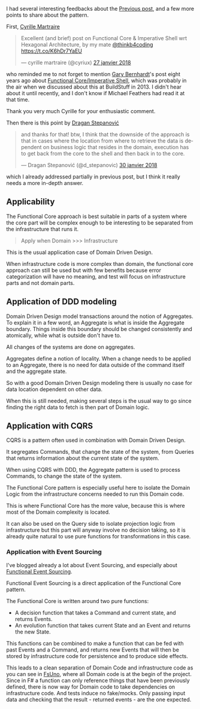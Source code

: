I had several interesting feedbacks about the [Previous post](/post/2018/01/25/functional-core), and a few more
points to share about the pattern.

First, [Cyrille Martraire](https://twitter.com/cyriux)

<blockquote class="twitter-tweet" data-lang="en"><p lang="en" dir="ltr">Excellent (and brief) post on Functional Core &amp; Imperative Shell wrt Hexagonal Architecture, by my mate <a href="https://twitter.com/thinkb4coding?ref_src=twsrc%5Etfw">@thinkb4coding</a> <a href="https://t.co/K6hDr7YaEU">https://t.co/K6hDr7YaEU</a></p>&mdash; cyrille martraire (&commat;cyriux) <a href="https://twitter.com/cyriux/status/957223150172991490?ref_src=twsrc%5Etfw">27 janvier 2018</a></blockquote>

who reminded me to not forget to mention [Gary Bernhardt‏](https://twitter.com/garybernhardt)'s post eight years ago about [Functional Core/Imperative Shell](https://www.destroyallsoftware.com/screencasts/catalog/functional-core-imperative-shell), which was probably in the air when we discussed about this at BuildStuff in 2013. I didn't hear about it until recently, and I don't know if Michael Feathers had read it at that time. 

Thank you very much Cyrille for your enthusiastic comment.

Then there is this point by [Dragan Stepanović](https://twitter.com/d_stepanovic)

<blockquote class="twitter-tweet" data-lang="fr"><p lang="en" dir="ltr">and thanks for that! btw, I think that the downside of the approach is that in cases where the location from where to retrieve the data is dependent on business logic that resides in the domain, execution has to get back from the core to the shell and then back in to the core. </p>&mdash; Dragan Stepanović (&commat;d_stepanovic) <a href="https://twitter.com/d_stepanovic/status/958461117629632512?ref_src=twsrc%5Etfw">30 janvier 2018</a></blockquote>

which I already addressed partially in previous post, but I think it really needs a more in-depth answer.

## Applicability

The Functional Core approach is best suitable in parts of a system where the core part will be complex enough
to be interesting to be separated from the infrastructure that runs it.

> Apply when Domain >>> Infrastructure

This is the usual application case of Domain Driven Design.

When infrastructure code is more complex than domain, the functional core approach can still be used but with few
benefits because error categorization will have no meaning, and test will focus on infrastructure parts and not domain parts.

## Application of DDD modeling

Domain Driven Design model transactions around the notion of Aggregates. To explain it in a few word, an Aggregate is what is inside the Aggregate boundary. Things inside this boundary should be changed consistently and atomically, while what is outside don't have to.

All changes of the systems are done on aggregates.

Aggregates define a notion of locality. When a change needs to be applied to an Aggregate, there is no need for data outside of the command itself and the aggregate state.

So with a good Domain Driven Design modeling there is usually no case for data location dependent on other data.

When this is still needed, making several steps is the usual way to go since finding the right data to fetch is
then part of Domain logic.

## Application with CQRS

CQRS is a pattern often used in combination with Domain Driven Design.

It segregates Commands, that change the state of the system, from Queries that returns information about the current state of the system.

When using CQRS with DDD, the Aggregate pattern is used to process Commands, to change the state of the system.

The Functional Core pattern is especially useful here to isolate the Domain Logic from the infrastructure concerns
needed to run this Domain code.

This is where Functional Core has the more value, because this is where most of the Domain complexity is located. 

It can also be used on the Query side to isolate projection logic from infrastructure but this part will anyway
involve no decision taking, so it is already quite natural to use pure functions for transformations in this case.

### Application with Event Sourcing

I've blogged already a lot about Event Sourcing, and especially about [Functional Event Sourcing](/post/2014/01/04/Event-Sourcing.-Draw-it).

Functional Event Sourcing is a direct application of the Functional Core pattern.

The Functional Core is written around two pure functions:

* A decision function that takes a Command and current state, and returns Events.
* An evolution function that takes current State and an Event and returns the new State.

This functions can be combined to make a function that can be fed with past Events and a Command, 
and returns new Events that will then be stored by infrastructure code for persistence and to produce side effects.

This leads to a clean separation of Domain Code and infrastructure code as you can see in [FsUno](https://github.com/thinkbeforecoding/UnoCore), where all Domain code is at the begin of the project. Since in F#
a function can only reference things that have been previously defined, there is now way for Domain code to take
dependencies on infrastructure code. And tests induce no fake/mocks. Only passing input data and checking that the result - returned events - are the one expected.

<script async src="https://platform.twitter.com/widgets.js" charset="utf-8"></script>
